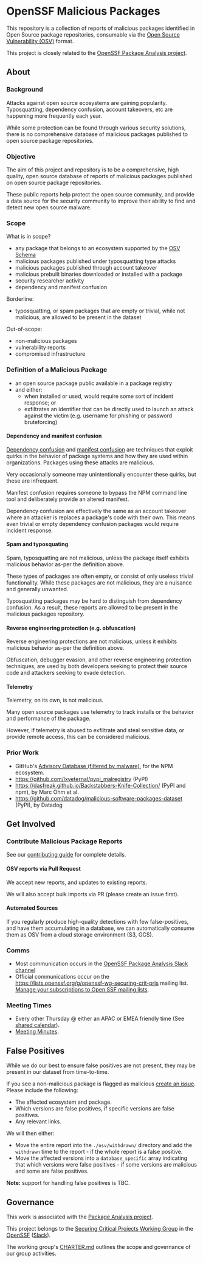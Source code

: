 # OpenSSF Malicious Packages

This repository is a collection of reports of malicious packages identified in
Open Source package repositories, consumable via the
[Open Source Vulnerability (OSV)](https://osv.dev) format.

This project is closely related to the [OpenSSF
Package Analysis project](https://github.com/ossf/package-analysis).

## About

### Background

Attacks against open source ecosystems are gaining popularity. Typosquatting,
dependency confusion, account takeovers, etc are happening more frequently each
year.

While some protection can be found through various security solutions, there is
no comprehensive database of malicious packages published to
open source package repositories.

### Objective

The aim of this project and repository is to be a comprehensive, high quality,
open source database of reports of malicious packages published on open source
package repositories.

These public reports help protect the open source community, and provide a data
source for the security community to improve their ability to find and detect
new open source malware.

### Scope

What is in scope?

- any package that belongs to an ecosystem supported by the
  [OSV Schema](https://ossf.github.io/osv-schema/)
- malicious packages published under typosquatting type attacks
- malicious packages published through account takeover
- malicious prebuilt binaries downloaded or installed with a package
- security researcher activity
- dependency and manifest confusion

Borderline:

- typosquatting, or spam packages that are empty or trivial, while not
  malicious, are allowed to be present in the dataset

Out-of-scope:

- non-malicious packages
- vulnerability reports
- compromised infrastructure

### Definition of a Malicious Package

- an open source package public available in a package registry
- and either:
  - when installed or used, would require some sort of incident response; or
  - exfiltrates an identifier that can be directly used to launch an attack
    against the victim (e.g. username for phishing or password bruteforcing)

#### Dependency and manifest confusion

[Dependency confusion](https://medium.com/@alex.birsan/dependency-confusion-4a5d60fec610)
and [manifest confusion](https://blog.vlt.sh/blog/the-massive-hole-in-the-npm-ecosystem)
are techniques that exploit quirks in the behavior of package systems and how
they are used within organizations. Packages using these attacks are malicious.

Very occasionally someone may unintentionally encounter these quirks, but
these are infrequent.

Manifest confusion requires someone to bypass the NPM command line tool and
deliberately provide an altered manifest.

Dependency confusion are effectively the same as an account takeover where an
attacker is replaces a package's code with their own. This means even trivial or
empty dependency confusion packages would require incident response.

#### Spam and typosquating

Spam, typosquatting are not malicious, unless the package itself exhibits
malicious behavior as-per the definition above.

These types of packages are often empty, or consist of only useless trivial
functionality. While these packages are not malicious, they are a nuisance and
generally unwanted.

Typosquatting packages may be hard to distinguish from dependency confusion. As
a result, these reports are allowed to be present in the malicious packages
repository.

#### Reverse engineering protection (e.g. obfuscation)

Reverse engineering protections are not malicious, unless it exhibits malicious
behavior as-per the definition above.

Obfuscation, debugger evasion, and other reverse engineering protection
techniques, are used by both developers seeking to protect their source code
and attackers seeking to evade detection.

#### Telemetry

Telemetry, on its own, is not malicious.

Many open source packages use telemetry to track installs or the behavior and
performance of the package.

However, if telemetry is abused to exfiltrate and steal sensitive data, or
provide remote access, this can be considered malicious.

### Prior Work

- GitHub's [Advisory Database (filtered by malware)](https://github.com/advisories?query=type%3Amalware), for the NPM ecosystem.
- https://github.com/lxyeternal/pypi_malregistry (PyPI)
- https://dasfreak.github.io/Backstabbers-Knife-Collection/ (PyPI and npm), by Marc Ohm et al.
- https://github.com/datadog/malicious-software-packages-dataset (PyPI), by Datadog

## Get Involved

### Contribute Malicious Package Reports

See our [contributing guide](CONTRIBUTING.md) for complete details.

#### OSV reports via Pull Request

We accept new reports, and updates to existing reports.

We will also accept bulk imports via PR (please create an issue first).

#### Automated Sources

If you regularly produce high-quality detections with few
false-positives, and have them accumulating in a database, we can
automatically consume them as OSV from a cloud storage
environment (S3, GCS).

### Comms

- Most communication occurs in the [OpenSSF Package Analysis Slack channel](https://openssf.slack.com/archives/package_analysis)
- Official communications occur on the https://lists.openssf.org/g/openssf-wg-securing-crit-prjs mailing list. \
[Manage your subscriptions to Open SSF mailing lists](https://lists.openssf.org/g/main/subgroups).

### Meeting Times

- Every other Thursday @ either an APAC or EMEA friendly time (See
  [shared calendar](https://calendar.google.com/calendar/u/2?cid=czYzdm9lZmhwNWk5cGZsdGI1cTY3bmdwZXNAZ3JvdXAuY2FsZW5kYXIuZ29vZ2xlLmNvbQ)).
- [Meeting Minutes](https://docs.google.com/document/d/1MIXxadtWsaROpFcJnBtYnQPoyzTCIDhd0IGV8PIV0mQ/edit).

## False Positives

While we do our best to ensure false positives are not present, they may
be present in our dataset from time-to-time.

If you see a non-malicious package is flagged as malicious
[create an issue](https://github.com/ossf/malicious-packages/issues/new).
Please include the following:

- The affected ecosystem and package.
- Which versions are false positives, if specific versions are false
  positives.
- Any relevant links.

We will then either:

- Move the entire report into the `./osv/withdrawn/` directory and add the
  `withdrawn` time to the report - if the whole report is a false positive.
- Move the affected versions into a `database_specific` array
  indicating that which versions were false positives - if
  some versions are malicious and some are false positives.

**Note:** support for handling false positives is TBC.

## Governance

This work is associated with the
[Package Analysis project](https://github.com/ossf/package-analysis).

This project belongs to the [Securing Critical Projects Working Group](https://github.com/ossf/wg-securing-critical-projects) in the [OpenSSF](https://openssf.org/) ([Slack](https://openssf.slack.com/archives/wg_securing_critical_projects)).

The working group's [CHARTER.md](https://github.com/ossf/wg-securing-critical-projects/blob/main/CHARTER.md)
outlines the scope and governance of our group activities.

